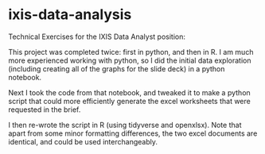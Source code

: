 # ixis-data-analysis
Technical Exercises for the IXIS Data Analyst position:

This project was completed twice: first in python, and then in R. I am much more experienced working with python, so I did the initial data exploration (including creating all of the graphs for the slide deck) in a python notebook.

Next I took the code from that notebook, and tweaked it to make a python script that could more efficiently generate the excel worksheets that were requested in the brief.

I then re-wrote the script in R (using tidyverse and openxlsx). Note that apart from some minor formatting differences, the two excel documents are identical, and could be used interchangeably.

